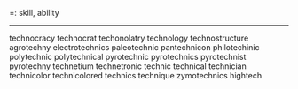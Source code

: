 =: skill, ability

---
technocracy
technocrat
techonolatry
technology
technostructure
agrotechny
electrotechnics
paleotechnic
pantechnicon
philotechinic
polytechnic
polytechnical
pyrotechnic
pyrotechnics
pyrotechnist
pyrotechny
technetium
technetronic
technic
technical
technician
technicolor
technicolored
technics
technique
zymotechnics
hightech
